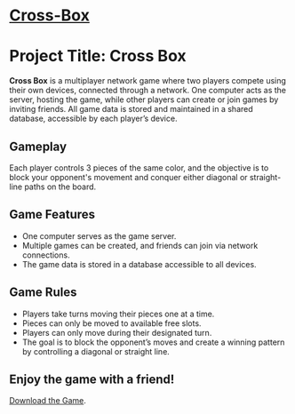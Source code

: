 # [Cross-Box](https://drive.google.com/file/d/1aIdqvhk5L38O6i8KS7VmvRFUsMTukIdE/view?usp=share_link)

# Project Title: Cross Box

**Cross Box** is a multiplayer network game where two players compete using their own devices, connected through a network. One computer acts as the server, hosting the game, while other players can create or join games by inviting friends. All game data is stored and maintained in a shared database, accessible by each player’s device.

## Gameplay
Each player controls 3 pieces of the same color, and the objective is to block your opponent's movement and conquer either diagonal or straight-line paths on the board.

## Game Features
- One computer serves as the game server.
- Multiple games can be created, and friends can join via network connections.
- The game data is stored in a database accessible to all devices.

## Game Rules
- Players take turns moving their pieces one at a time.
- Pieces can only be moved to available free slots.
- Players can only move during their designated turn.
- The goal is to block the opponent’s moves and create a winning pattern by controlling a diagonal or straight line.

## Enjoy the game with a friend!


[Download the Game](https://drive.google.com/file/d/1aIdqvhk5L38O6i8KS7VmvRFUsMTukIdE/view?usp=share_link).

